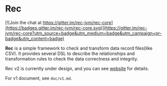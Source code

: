 # Rec

[![Join the chat at https://gitter.im/rec-jvm/rec-core](https://badges.gitter.im/rec-jvm/rec-core.svg)](https://gitter.im/rec-jvm/rec-core?utm_source=badge&utm_medium=badge&utm_campaign=pr-badge&utm_content=badge)

**Rec** is a simple framework to check and transform data record files(like CSV).
It provides several DSL to describe the relationships and transformation rules
 to check the data correctness and integrity.

Rec v2 is currently under design, and you can see [website](http://rec.kimleo.net/) for details.

For v1 document, see `doc/v1.md`.